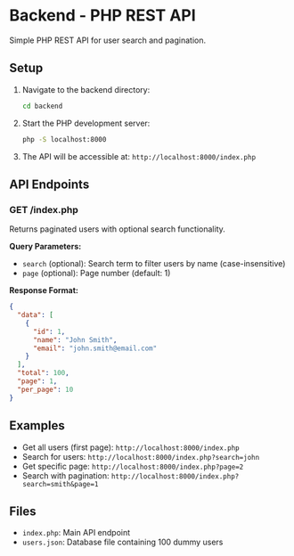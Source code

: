 # Backend - PHP REST API

Simple PHP REST API for user search and pagination.

## Setup

1. Navigate to the backend directory:
   ```bash
   cd backend
   ```

2. Start the PHP development server:
   ```bash
   php -S localhost:8000
   ```

3. The API will be accessible at: `http://localhost:8000/index.php`

## API Endpoints

### GET /index.php

Returns paginated users with optional search functionality.

**Query Parameters:**
- `search` (optional): Search term to filter users by name (case-insensitive)
- `page` (optional): Page number (default: 1)

**Response Format:**
```json
{
  "data": [
    {
      "id": 1,
      "name": "John Smith",
      "email": "john.smith@email.com"
    }
  ],
  "total": 100,
  "page": 1,
  "per_page": 10
}
```

## Examples

- Get all users (first page): `http://localhost:8000/index.php`
- Search for users: `http://localhost:8000/index.php?search=john`
- Get specific page: `http://localhost:8000/index.php?page=2`
- Search with pagination: `http://localhost:8000/index.php?search=smith&page=1`

## Files

- `index.php`: Main API endpoint
- `users.json`: Database file containing 100 dummy users